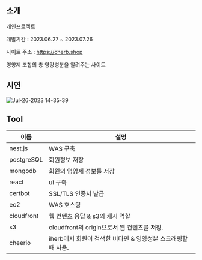 ## 소개
개인프로젝트

개발기간 : 2023.06.27 ~ 2023.07.26

사이트 주소 : https://cherb.shop

영양제 조합의 총 영양성분을 알려주는 사이트


## 시연
![Jul-26-2023 14-35-39](https://github.com/swookang77/Cherb/assets/106954289/e2e6db54-4b4a-4054-9198-05f27d0d4662)

## Tool
|이름|설명|
|---|---|
|nest.js|WAS 구축|
|postgreSQL| 회원정보 저장|      
|mongodb| 회원의 영양제 정보를 저장 |   
|react| ui 구축|    
|certbot| SSL/TLS 인증서 발급  |
|ec2| WAS 호스팅  |
|cloudfront| 웹 컨텐츠 응답 & s3의 캐시 역할  |
|s3| cloudfront의 origin으로서 웹 컨텐츠를 저장.|  
|cheerio| iherb에서 회원이 검색한 비타민 & 영양성분 스크래핑할때 사용.  |





